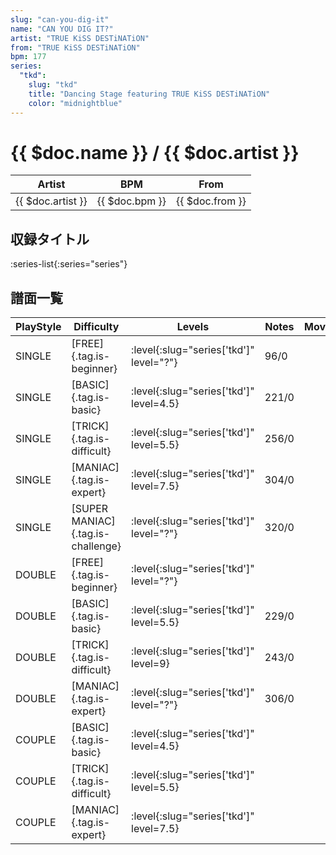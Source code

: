 ```yaml
---
slug: "can-you-dig-it"
name: "CAN YOU DIG IT?"
artist: "TRUE KiSS DESTiNATiON"
from: "TRUE KiSS DESTiNATiON"
bpm: 177
series:
  "tkd":
    slug: "tkd"
    title: "Dancing Stage featuring TRUE KiSS DESTiNATiON"
    color: "midnightblue"
---
```


# {{ $doc.name }} / {{ $doc.artist }}

|Artist|BPM|From|
|------|---|----|
|{{ $doc.artist }}|{{ $doc.bpm }}|{{ $doc.from }}|

## 収録タイトル

:series-list{:series="series"}

## 譜面一覧

|PlayStyle|Difficulty|Levels|Notes|Movie|
|---------|----------|------|-----|-----|
|SINGLE|[FREE]{.tag.is-beginner}|:level{:slug="series['tkd']" level="?"}|96/0||
|SINGLE|[BASIC]{.tag.is-basic}|:level{:slug="series['tkd']" level=4.5}|221/0||
|SINGLE|[TRICK]{.tag.is-difficult}|:level{:slug="series['tkd']" level=5.5}|256/0||
|SINGLE|[MANIAC]{.tag.is-expert}|:level{:slug="series['tkd']" level=7.5}|304/0||
|SINGLE|[SUPER MANIAC]{.tag.is-challenge}|:level{:slug="series['tkd']" level="?"}|320/0||
|DOUBLE|[FREE]{.tag.is-beginner}|:level{:slug="series['tkd']" level="?"}|||
|DOUBLE|[BASIC]{.tag.is-basic}|:level{:slug="series['tkd']" level=5.5}|229/0||
|DOUBLE|[TRICK]{.tag.is-difficult}|:level{:slug="series['tkd']" level=9}|243/0||
|DOUBLE|[MANIAC]{.tag.is-expert}|:level{:slug="series['tkd']" level="?"}|306/0||
|COUPLE|[BASIC]{.tag.is-basic}|:level{:slug="series['tkd']" level=4.5}|||
|COUPLE|[TRICK]{.tag.is-difficult}|:level{:slug="series['tkd']" level=5.5}|||
|COUPLE|[MANIAC]{.tag.is-expert}|:level{:slug="series['tkd']" level=7.5}|||
